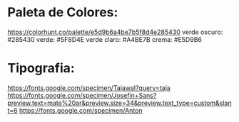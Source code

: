 # Paleta de Colores: 
https://colorhunt.co/palette/e5d9b6a4be7b5f8d4e285430
verde oscuro: #285430
verde: #5F8D4E
verde claro: #A4BE7B
crema: #E5D9B6

# Tipografia: 
https://fonts.google.com/specimen/Tajawal?query=taja
https://fonts.google.com/specimen/Josefin+Sans?preview.text=mate%20ar&preview.size=34&preview.text_type=custom&slant=6
https://fonts.google.com/specimen/Anton
